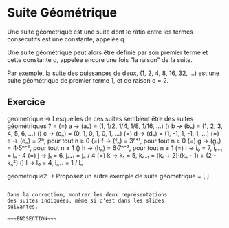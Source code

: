 <!SLIDE>

# Suite Géométrique

Une suite géométrique est une suite dont le ratio
entre les termes consécutifs est une constante, appelée q.

Une suite géométrique peut alors être définie par son premier
terme et cette constante q, appelée encore une fois "la raison"
de la suite.

Par exemple, la suite des puissances de deux, (1, 2, 4, 8, 16, 32, …)
est une suite géométrique de premier terme 1, et de raison q = 2.

<!SLIDE form=geometric_exemple>

## Exercice

geometrique -> Lesquelles de ces suites semblent être des suites géométriques ? =
    (=)  a -> (aₙ) = (1, 1/2, 1/4, 1/8, 1/16, …)
    ()  b -> (bₙ) = (1, 2, 3, 4, 5, 6, …)
    ()  c -> (cₙ) = (0, 1, 0, 1, 0, 1, …)
    (=) d -> (dₙ) = (1, -1, 1, -1, 1, …)
    (=) e -> (eₙ) = 2ⁿ, pour tout n ≥ 0
    (=) f -> (fₙ) = 3ⁿ⁺¹, pour tout n ≥ 0
    (=) g -> (gₙ) = 4·5ⁿ⁺², pour tout n ≥ 1
    ()  h -> (hₙ) = 6·7ⁿ⁺³, pour tout n ≥ 1
    (=) i -> i₀ = 7, iₙ₊₁ = iₙ · 4
    (=) j -> j₁ = 6, jₙ₊₁ = jₙ / 4
    (=) k -> k₁ = 5, kₙ₊₁ = (kₙ + 2)·(kₙ - 1) + (2 - kₙ²)
    ()  l -> l₀ = 4, lₙ₊₁ = 1 / lₙ

geometrique2 -> Proposez un autre exemple de suite géométrique = [   ]

~~~SECTION:notes~~~

Dans la correction, montrer les deux représentations
des suites indiquées, même si c'est dans les slides
suivantes.

~~~ENDSECTION~~~
